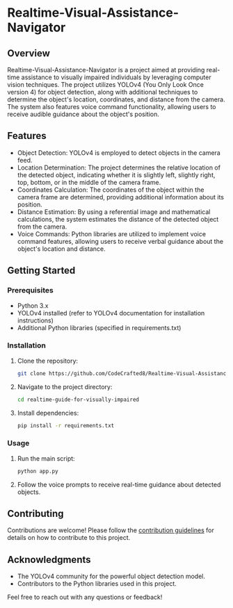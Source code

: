 # Realtime-Visual-Assistance-Navigator



## Overview

Realtime-Visual-Assistance-Navigator is a project aimed at providing real-time assistance to visually impaired individuals by leveraging computer vision techniques. The project utilizes YOLOv4 (You Only Look Once version 4) for object detection, along with additional techniques to determine the object's location, coordinates, and distance from the camera. The system also features voice command functionality, allowing users to receive audible guidance about the object's position.

## Features

- Object Detection: YOLOv4 is employed to detect objects in the camera feed.
- Location Determination: The project determines the relative location of the detected object, indicating whether it is slightly left, slightly right, top, bottom, or in the middle of the camera frame.
- Coordinates Calculation: The coordinates of the object within the camera frame are determined, providing additional information about its position.
- Distance Estimation: By using a referential image and mathematical calculations, the system estimates the distance of the detected object from the camera.
- Voice Commands: Python libraries are utilized to implement voice command features, allowing users to receive verbal guidance about the object's location and distance.

## Getting Started

### Prerequisites

- Python 3.x
- YOLOv4 installed (refer to YOLOv4 documentation for installation instructions)
- Additional Python libraries (specified in requirements.txt)

### Installation

1. Clone the repository:

    ```bash
    git clone https://github.com/CodeCrafted8/Realtime-Visual-Assistance-Navigator-.git
    ```

2. Navigate to the project directory:

    ```bash
    cd realtime-guide-for-visually-impaired
    ```

3. Install dependencies:

    ```bash
    pip install -r requirements.txt
    ```

### Usage

1. Run the main script:

    ```bash
    python app.py
    ```

2. Follow the voice prompts to receive real-time guidance about detected objects.

## Contributing

Contributions are welcome! Please follow the [contribution guidelines](CONTRIBUTING.md) for details on how to contribute to this project.

## Acknowledgments

- The YOLOv4 community for the powerful object detection model.
- Contributors to the Python libraries used in this project.

Feel free to reach out with any questions or feedback!
